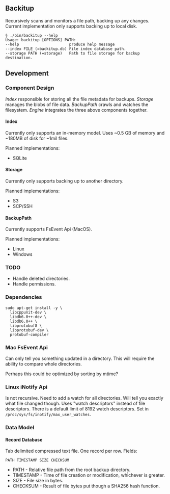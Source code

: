 ## Backitup

Recursively scans and monitors a file path, backing up any changes. Current implementation only supports backing up to local disk.

```
§ ./bin/backitup --help
Usage: backitup [OPTIONS] PATH:
--help                      produce help message
--index FILE (=backitup.db) File index database path.
--storage PATH (=storage)   Path to file storage for backup destination.
```

## Development

### Component Design

*Index* responsible for storing all the file metadata for backups.
*Storage* manages the blobs of file data.
*BackupPath* crawls and watches the filesystem.
*Engine* integrates the three above components together.

#### Index

Currently only supports an in-memory model. Uses ~0.5 GB of memory and ~180MB of disk for ~1mil files.

Planned implementations:
* SQLite

#### Storage

Currently only supports backing up to another directory.

Planned implementations:
* S3
* SCP/SSH

#### BackupPath

Currently supports FsEvent Api (MacOS).

Planned implementations:
* Linux
* Windows

### TODO

* Handle deleted directories.
* Handle permissions.

### Dependencies

```
sudo apt-get install -y \
  libcppunit-dev \
  libdb6.0++-dev \
  libdb6.0++ \
  libprotobuf8 \
  libprotobuf-dev \
  protobuf-compiler
```

### Mac FsEvent Api

Can only tell you something updated in a directory. This will require the ability to compare whole directories.

Perhaps this could be optimized by sorting by mtime?

### Linux iNotify Api

Is not recursive. Need to add a watch for all directories. Will tell you exactly what file changed though. Uses "watch descriptors" instead of file descriptors. There is a default limit of 8192 watch descriptors. Set in `/proc/sys/fs/inotify/max_user_watches`.

### Data Model

#### Record Database

Tab delimited compressed text file. One record per row. Fields:

```
PATH TIMESTAMP SIZE CHECKSUM
```

* PATH - Relative file path from the root backup directory.
* TIMESTAMP - Time of file creation or modification, whichever is greater.
* SIZE - File size in bytes.
* CHECKSUM - Result of file bytes put though a SHA256 hash function.
